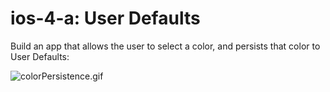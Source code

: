 # ios-4-a: User Defaults

Build an app that allows the user to select a color, and persists that color to User Defaults:

![colorPersistence.gif](./colorPersistence.gif)

